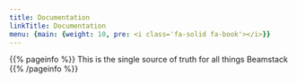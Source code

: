 ```yaml
---
title: Documentation
linkTitle: Documentation
menu: {main: {weight: 10, pre: <i class='fa-solid fa-book'></i>}}
---
```


{{% pageinfo %}}
This is the single source of truth for all things Beamstack
{{% /pageinfo %}}
